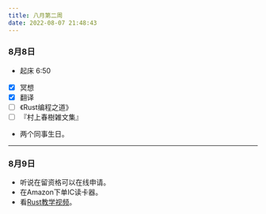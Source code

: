 ```yaml
---
title: 八月第二周
date: 2022-08-07 21:48:43
---
```

### 8月8日
- 起床 6:50
- [x] 冥想
- [x] 翻译
- [ ] 《Rust编程之道》
- [ ] 『村上春樹雑文集』
- 两个同事生日。

---

### 8月9日
- 听说在留资格可以在线申请。
- 在Amazon下单IC读卡器。
- 看[Rust教学视频](https://www.freecodecamp.org/news/rust-in-replit/)。